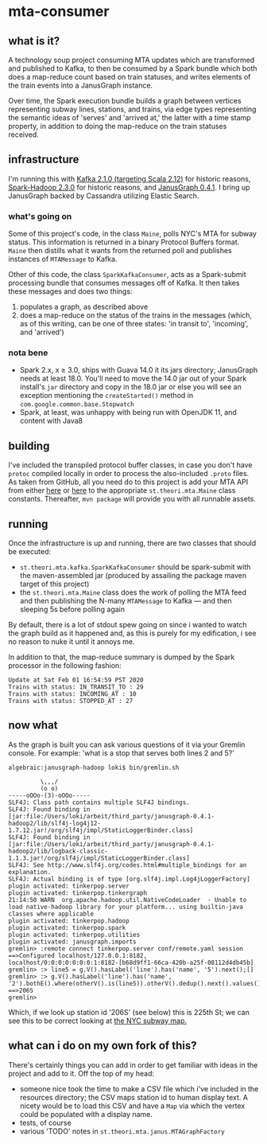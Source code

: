 # mta-consumer

## what is it?
A technology soup project consuming MTA updates which are transformed and published to Kafka, to then be
consumed by a Spark bundle which both does a map-reduce count based on train statuses, and writes elements
of the train events into a JanusGraph instance.

Over time, the Spark execution bundle builds a graph between vertices representing subway lines, stations, and trains,
via edge types representing the semantic ideas of 'serves' and 'arrived at,' the latter with a time stamp property, 
in addition to doing the map-reduce on the train statuses received.

## infrastructure
I'm running this with [Kafka 2.1.0 (targeting Scala 2.12)](https://kafka.apache.org/downloads.html) for historic
reasons, [Spark-Hadoop 2.3.0](https://spark.apache.org/downloads.html) for historic reasons, and
[JanusGraph 0.4.1](https://github.com/JanusGraph/janusgraph/releases). I bring up JanusGraph backed by Cassandra
utilizing Elastic Search.

### what's going on
Some of this project's code, in the class `Maine`, polls NYC's MTA for subway status. This information is
returned in a binary Protocol Buffers format. `Maine` then distills what it wants from the returned poll and
publishes instances of `MTAMessage` to Kafka.

Other of this code, the class `SparkKafkaConsumer`, acts as a Spark-submit processing bundle that consumes messages
off of Kafka. It then takes these messages and does two things:
1. populates a graph, as described above
2. does a map-reduce on the status of the trains in the messages (which, as of this writing, can be one of three
states: 'in transit to', 'incoming', and 'arrived')

### nota bene
* Spark 2.x, x &#8805; 3.0, ships with Guava 14.0 it its jars directory; JanusGraph needs at least 18.0. You'll need to
move the 14.0 jar out of your Spark install's `jar` directory and copy in the 18.0 jar or else you will see an exception
mentioning the `createStarted()` method in `com.google.common.base.Stopwatch`
* Spark, at least, was unhappy with being run with OpenJDK 11, and content with Java8

## building
I've included the transpiled protocol buffer classes, in case you don't have `protoc` compiled locally in order to
process the also-included `.proto` files. As taken from GitHub, all you need do to this project is add your MTA API
from either [here](https://datamine.mta.info/user/register) or [here](https://api.mta.info/) to the appropriate
`st.theori.mta.Maine` class constants. Thereafter, `mvn package` will provide you with all runnable assets.

## running
Once the infrastructure is up and running, there are two classes that should be executed:
* `st.theori.mta.kafka.SparkKafkaConsumer` should be spark-submit with the maven-assembled jar (produced by assailing
the package maven target of this project)
* the `st.theori.mta.Maine` class does the work of polling the MTA feed and then publishing the N-many `MTAMessage` to
Kafka &mdash; and then sleeping 5s before polling again

By default, there is a lot of stdout spew going on since i wanted to watch the graph build as it happened and, as this
is purely for my edification, i see no reason to nuke it until it annoys me.

In addition to that, the map-reduce summary is dumped by the Spark processor in the following fashion:
```
Update at Sat Feb 01 16:54:59 PST 2020
Trains with status: IN_TRANSIT_TO : 29
Trains with status: INCOMING_AT : 10
Trains with status: STOPPED_AT : 27
```

## now what
As the graph is built you can ask various questions of it via your Gremlin console. For example: 'what is a stop
that serves both lines 2 and 5?'
```
algebraic:janusgraph-hadoop loki$ bin/gremlin.sh

         \,,,/
         (o o)
-----oOOo-(3)-oOOo-----
SLF4J: Class path contains multiple SLF4J bindings.
SLF4J: Found binding in [jar:file:/Users/loki/arbeit/third_party/janusgraph-0.4.1-hadoop2/lib/slf4j-log4j12-1.7.12.jar!/org/slf4j/impl/StaticLoggerBinder.class]
SLF4J: Found binding in [jar:file:/Users/loki/arbeit/third_party/janusgraph-0.4.1-hadoop2/lib/logback-classic-1.1.3.jar!/org/slf4j/impl/StaticLoggerBinder.class]
SLF4J: See http://www.slf4j.org/codes.html#multiple_bindings for an explanation.
SLF4J: Actual binding is of type [org.slf4j.impl.Log4jLoggerFactory]
plugin activated: tinkerpop.server
plugin activated: tinkerpop.tinkergraph
21:14:50 WARN  org.apache.hadoop.util.NativeCodeLoader  - Unable to load native-hadoop library for your platform... using builtin-java classes where applicable
plugin activated: tinkerpop.hadoop
plugin activated: tinkerpop.spark
plugin activated: tinkerpop.utilities
plugin activated: janusgraph.imports
gremlin> :remote connect tinkerpop.server conf/remote.yaml session
==>Configured localhost/127.0.0.1:8182, localhost/0:0:0:0:0:0:0:1:8182-[b68d9ff1-66ca-420b-a25f-08112d4db45b]
gremlin> :> line5 = g.V().hasLabel('line').has('name', '5').next();[]
gremlin> :> g.V().hasLabel('line').has('name', '2').bothE().where(otherV().is(line5)).otherV().dedup().next().values()
==>206S
gremlin> 
```
Which, if we look up station id '206S' (see below) this is 225th St; we can see this to be correct looking at
[the NYC subway map.](https://new.mta.info/map/5256)

## what can i do on my own fork of this?
There's certainly things you can add in order to get familiar with ideas in the project and add to it. Off the top
of my head:
* someone nice took the time to make a CSV file which i've included in the resources directory; the CSV
maps station id to human display text. A nicety would be to load this CSV and have a `Map` via which the vertex
could be populated with a display name.
* tests, of course
* various 'TODO' notes in `st.theori.mta.janus.MTAGraphFactory`
